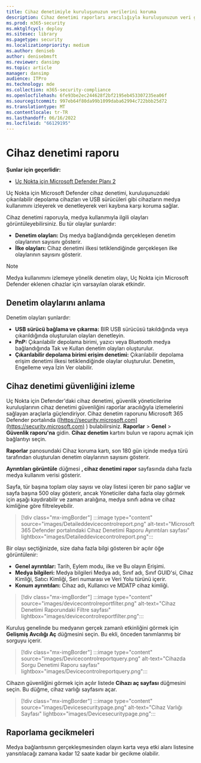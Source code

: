 ```yaml
---
title: Cihaz denetimiyle kuruluşunuzun verilerini koruma
description: Cihaz denetimi raporları aracılığıyla kuruluşunuzun veri güvenliğini izleyin.
ms.prod: m365-security
ms.mktglfcycl: deploy
ms.sitesec: library
ms.pagetype: security
ms.localizationpriority: medium
ms.author: deniseb
author: denisebmsft
ms.reviewer: dansimp
ms.topic: article
manager: dansimp
audience: ITPro
ms.technology: mde
ms.collection: m365-security-compliance
ms.openlocfilehash: 6fe93be2ec244628f2bf2195eb453307235ea06f
ms.sourcegitcommit: 997eb64f80da99b1099daba62994c722bbb25d72
ms.translationtype: MT
ms.contentlocale: tr-TR
ms.lasthandoff: 06/16/2022
ms.locfileid: "66129195"
---
```

# <a name="device-control-report"></a>Cihaz denetimi raporu

**Şunlar için geçerlidir:** 
- [Uç Nokta için Microsoft Defender Planı 2](https://go.microsoft.com/fwlink/p/?linkid=2154037)

Uç Nokta için Microsoft Defender cihaz denetimi, kuruluşunuzdaki çıkarılabilir depolama cihazları ve USB sürücüleri gibi cihazların medya kullanımını izleyerek ve denetleyerek veri kaybına karşı koruma sağlar.

Cihaz denetimi raporuyla, medya kullanımıyla ilgili olayları görüntüleyebilirsiniz. Bu tür olaylar şunlardır:

- **Denetim olayları:** Dış medya bağlandığında gerçekleşen denetim olaylarının sayısını gösterir.
- **İlke olayları:** Cihaz denetimi ilkesi tetiklendiğinde gerçekleşen ilke olaylarının sayısını gösterir.

> [!NOTE]
> Medya kullanımını izlemeye yönelik denetim olayı, Uç Nokta için Microsoft Defender eklenen cihazlar için varsayılan olarak etkindir.

## <a name="understanding-the-audit-events"></a>Denetim olaylarını anlama

Denetim olayları şunlardır:

- **USB sürücü bağlama ve çıkarma:** BIR USB sürücüsü takıldığında veya çıkarıldığında oluşturulan olayları denetleyin.
- **PnP:** Çıkarılabilir depolama birimi, yazıcı veya Bluetooth medya bağlandığında Tak ve Kullan denetim olayları oluşturulur.
- **Çıkarılabilir depolama birimi erişim denetimi:** Çıkarılabilir depolama erişim denetimi ilkesi tetiklendiğinde olaylar oluşturulur. Denetim, Engelleme veya İzin Ver olabilir.

## <a name="monitor-device-control-security"></a>Cihaz denetimi güvenliğini izleme

Uç Nokta için Defender'daki cihaz denetimi, güvenlik yöneticilerine kuruluşlarının cihaz denetimi güvenliğini raporlar aracılığıyla izlemelerini sağlayan araçlarla güçlendiriyor. Cihaz denetim raporunu Microsoft 365 Defender portalında ([https://security.microsoft.com](https://security.microsoft.com) ) bulabilirsiniz. **Raporlar** > **Genel** > **Güvenlik raporu'na** gidin. **Cihaz denetim** kartını bulun ve raporu açmak için bağlantıyı seçin. 

**Raporlar** panosundaki Cihaz koruma kartı, son 180 gün içinde medya türü tarafından oluşturulan denetim olaylarının sayısını gösterir.

**Ayrıntıları görüntüle** düğmesi **, cihaz denetimi rapor** sayfasında daha fazla medya kullanım verisi gösterir.

Sayfa, tür başına toplam olay sayısı ve olay listesi içeren bir pano sağlar ve sayfa başına 500 olay gösterir, ancak Yöneticiler daha fazla olay görmek için aşağı kaydırabilir ve zaman aralığına, medya sınıfı adına ve cihaz kimliğine göre filtreleyebilir.

> [!div class="mx-imgBorder"]
> :::image type="content" source="images/Detaileddevicecontrolreport.png" alt-text="Microsoft 365 Defender portalındaki Cihaz Denetimi Raporu Ayrıntıları sayfası" lightbox="images/Detaileddevicecontrolreport.png":::

Bir olayı seçtiğinizde, size daha fazla bilgi gösteren bir açılır öğe görüntülenir:

- **Genel ayrıntılar:** Tarih, Eylem modu, ilke ve Bu olayın Erişimi.
- **Medya bilgileri:** Medya bilgileri Medya adı, Sınıf adı, Sınıf GUID'si, Cihaz Kimliği, Satıcı Kimliği, Seri numarası ve Veri Yolu türünü içerir.
- **Konum ayrıntıları:** Cihaz adı, Kullanıcı ve MDATP cihaz kimliği.

> [!div class="mx-imgBorder"]
> :::image type="content" source="images/devicecontrolreportfilter.png" alt-text="Cihaz Denetimi Raporundaki Filtre sayfası" lightbox="images/devicecontrolreportfilter.png":::

Kuruluş genelinde bu medyanın gerçek zamanlı etkinliğini görmek için **Gelişmiş Avcılığı Aç** düğmesini seçin. Bu ekli, önceden tanımlanmış bir sorguyu içerir.

> [!div class="mx-imgBorder"]
> :::image type="content" source="images/Devicecontrolreportquery.png" alt-text="Cihazda Sorgu Denetimi Raporu sayfası" lightbox="images/Devicecontrolreportquery.png":::

Cihazın güvenliğini görmek için açılır listede **Cihazı aç sayfası** düğmesini seçin. Bu düğme, cihaz varlığı sayfasını açar.

> [!div class="mx-imgBorder"]
> :::image type="content" source="images/Devicesecuritypage.png" alt-text="Cihaz Varlığı Sayfası" lightbox="images/Devicesecuritypage.png":::

## <a name="reporting-delays"></a>Raporlama gecikmeleri

Medya bağlantısının gerçekleşmesinden olayın karta veya etki alanı listesine yansıtılacağı zamana kadar 12 saate kadar bir gecikme olabilir.
